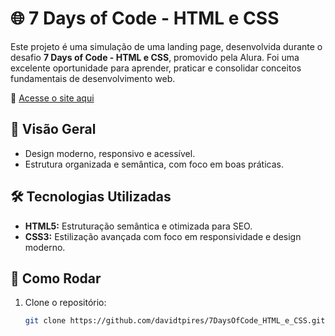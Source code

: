 # 🌐 7 Days of Code - HTML e CSS  

Este projeto é uma simulação de uma landing page, desenvolvida durante o desafio **7 Days of Code - HTML e CSS**, promovido pela Alura. Foi uma excelente oportunidade para aprender, praticar e consolidar conceitos fundamentais de desenvolvimento web.  

🔗 [Acesse o site aqui](https://davidtpires.github.io/7DaysOfCode_HTML_e_CSS/)  

## 🎨 Visão Geral  

- Design moderno, responsivo e acessível.  
- Estrutura organizada e semântica, com foco em boas práticas.  

## 🛠️ Tecnologias Utilizadas  

- **HTML5:** Estruturação semântica e otimizada para SEO.  
- **CSS3:** Estilização avançada com foco em responsividade e design moderno.  

## 🚀 Como Rodar  

1. Clone o repositório:  
   ```bash
   git clone https://github.com/davidtpires/7DaysOfCode_HTML_e_CSS.git  

